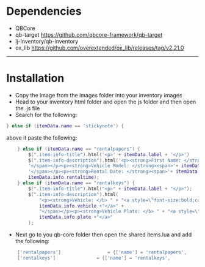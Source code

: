 # Dependencies
- QBCore 
- qb-target https://github.com/qbcore-framework/qb-target
- lj-inventory/qb-inventory
- ox_lib https://github.com/overextended/ox_lib/releases/tag/v2.21.0
------------------------------------------------------------------------------------

# Installation

- Copy the image from the images folder into your inventory images
- Head to your inventory html folder and open the js folder and then open the .js file
- Search for the following:
```lua
} else if (itemData.name == 'stickynote') {
```

above it paste the following:

```lua
    } else if (itemData.name == "rentalpapers") {
        $(".item-info-title").html('<p>' + itemData.label + '</p>')
        $(".item-info-description").html('<p><strong>First Name: </strong><span>'+ itemData.info.firstname + '</span></p><p><strong>Last Name: </strong><span>'+ itemData.info.lastname +
        '</span></p><p><strong>Vehicle Model: </strong><span>'+ itemData.info.model + '</span></p><p><strong>License Plate: </strong><span>'+ itemData.info.plate+
        '</span></p><p><strong>Rental Date: </strong><span>'+ itemData.info.date + '</span></p><p><strong>Rented At: </strong><span>'+ itemData.info.rentedtime + '</span></p><p><strong>Rental Until: </strong><span>'+ 
        itemData.info.rentaltime);
    } else if (itemData.name == "rentalkeys") {
        $(".item-info-title").html("<p>" + itemData.label + "</p>");
        $(".item-info-description").html(
            "<p><strong>Vehicle: </b> " + "<a style=\"font-size:bold;color:yellow\">" +
            itemData.info.vehicle +"</a>" +
            "</span></p><p><strong>Vehicle Plate: </b> " + "<a style=\"font-size:bold;color:yellow\">" +
            itemData.info.plate +"</a>"
        );
```

- Next go to you qb-core folder then open the shared items.lua and add the following:
```lua
	['rentalpapers'] 				 = {['name'] = 'rentalpapers', 			  	  	['label'] = 'Rental Documents', 			['weight'] = 0, 		['type'] = 'item', 		['image'] = 'documents.png', 			['unique'] = true, 		['useable'] = true, 	['shouldClose'] = true,	   ['combinable'] = nil,   ['description'] = ''},
	['rentalkeys'] 				 = {['name'] = 'rentalkeys', 			  	  	['label'] = 'Rental Keys', 			['weight'] = 0, 		['type'] = 'item', 		['image'] = 'rentalkeys.png', 			['unique'] = true, 		['useable'] = true, 	['shouldClose'] = true,	   ['combinable'] = nil,   ['description'] = ''},
```
